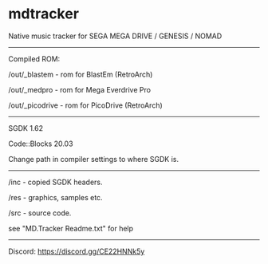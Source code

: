 # mdtracker
 Native music tracker for SEGA MEGA DRIVE / GENESIS / NOMAD
	
---

Compiled ROM:

/out/_blastem - rom for BlastEm (RetroArch)

/out/_medpro - rom for Mega Everdrive Pro

/out/_picodrive - rom for PicoDrive (RetroArch)

---

SGDK 1.62

Code::Blocks 20.03

Change path in compiler settings to where SGDK is.

---

/inc - copied SGDK headers.

/res - graphics, samples etc.

/src - source code.

see "MD.Tracker Readme.txt" for help

---

Discord: https://discord.gg/CE22HNNk5y
